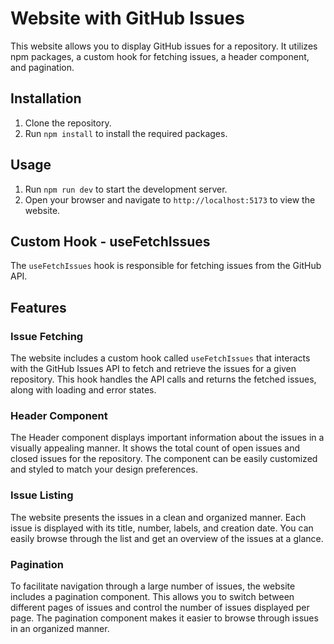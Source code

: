 # Website with GitHub Issues

This website allows you to display GitHub issues for a repository. It utilizes npm packages, a custom hook for fetching issues, a header component, and pagination.

## Installation

1. Clone the repository.
2. Run `npm install` to install the required packages.

## Usage

1. Run `npm run dev` to start the development server.
2. Open your browser and navigate to `http://localhost:5173` to view the website.

## Custom Hook - useFetchIssues

The `useFetchIssues` hook is responsible for fetching issues from the GitHub API.



## Features

### Issue Fetching

The website includes a custom hook called `useFetchIssues` that interacts with the GitHub Issues API to fetch and retrieve the issues for a given repository. This hook handles the API calls and returns the fetched issues, along with loading and error states.

### Header Component

The Header component displays important information about the issues in a visually appealing manner. It shows the total count of open issues and closed issues for the repository. The component can be easily customized and styled to match your design preferences.

### Issue Listing

The website presents the issues in a clean and organized manner. Each issue is displayed with its title, number, labels, and creation date. You can easily browse through the list and get an overview of the issues at a glance.

### Pagination

To facilitate navigation through a large number of issues, the website includes a pagination component. This allows you to switch between different pages of issues and control the number of issues displayed per page. The pagination component makes it easier to browse through issues in an organized manner.



